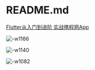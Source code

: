 # README.md

[Flutter从入门到进阶 实战携程网App](https://coding.imooc.com/class/321.html)

![-w1166](http://wz2img.oss-cn-beijing.aliyuncs.com/mweb/2020/01/17/15791916273435.jpg)

![-w1140](http://wz2img.oss-cn-beijing.aliyuncs.com/mweb/2020/01/17/15791916484352.jpg)

![-w1082](http://wz2img.oss-cn-beijing.aliyuncs.com/mweb/2020/01/17/15791916740849.jpg)